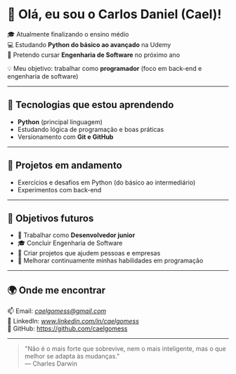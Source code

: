 # 👋 Olá, eu sou o Carlos Daniel (Cael)!

🎓 Atualmente finalizando o ensino médio  
💻 Estudando **Python do básico ao avançado** na Udemy  
🚀 Pretendo cursar **Engenharia de Software** no próximo ano

💡 Meu objetivo: trabalhar como **programador** (foco em back-end e engenharia de software)

---

## 🐍 Tecnologias que estou aprendendo
- **Python** (principal linguagem) 
- Estudando lógica de programação e boas práticas
- Versionamento com **Git e GitHub**

---

## 🧩 Projetos em andamento
- Exercícios e desafios em Python (do básico ao intermediário)
- Experimentos com back-end

---

## 🎯 Objetivos futuros
- 🏦 Trabalhar como **Desenvolvedor junior**
- 🎓 Concluir Engenharia de Software
- 💼 Criar projetos que ajudem pessoas e empresas
- 🧱 Melhorar continuamente minhas habilidades em programação

---

## 🌍 Onde me encontrar
📫 Email: *caelgomess@gmail.com*  
💼 LinkedIn: *www.linkedin.com/in/caelgomess*  
🐙 GitHub: https://github.com/caelgomess

---

> "Não é o mais forte que sobrevive, nem o mais inteligente, mas o que melhor se adapta às mudanças."  
> — Charles Darwin
